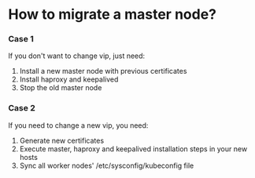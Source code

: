 # How to migrate a master node?

### Case 1

If you don't want to change vip, just need:

1. Install a new master node with previous certificates
2. Install haproxy and keepalived
3. Stop the old master node

### Case 2

If you need to change a new vip, you need:

1. Generate new certificates
2. Execute master, haproxy and keepalived installation steps in your new hosts
3. Sync all worker nodes' /etc/sysconfig/kubeconfig file 

